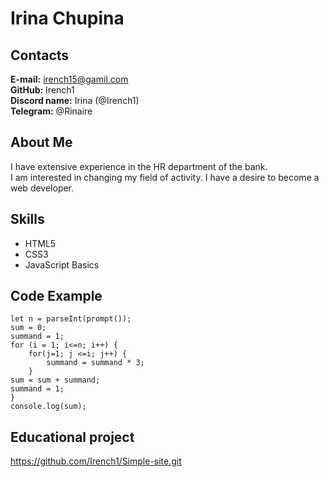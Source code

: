 # Irina Chupina

## Contacts
**E-mail:** irench15@gamil.com  
**GitHub:** Irench1   
**Discord name:** Irina (@Irench1)  
**Telegram:** @Rinaire

## About Me
I have extensive experience in the HR department of the bank.  
I am interested in changing my field of activity. I have a desire to become a web developer.

## Skills
- HTML5
- CSS3  
- JavaScript Basics

## Code Example
```
let n = parseInt(prompt());
sum = 0;
summand = 1;
for (i = 1; i<=n; i++) {
    for(j=1; j <=i; j++) {
        summand = summand * 3;
    }
sum = sum + summand;  
summand = 1; 
}
console.log(sum);
```
## Educational project
https://github.com/Irench1/Simple-site.git 

